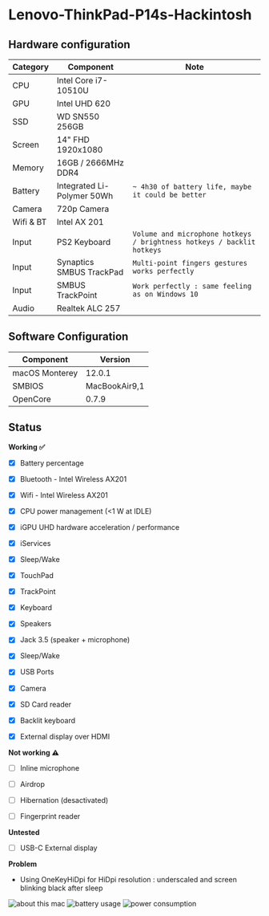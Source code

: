 # Lenovo-ThinkPad-P14s-Hackintosh

## Hardware configuration

| Category  | Component                                            | Note                                                         |
| --------- | ---------------------------------------------------- | ------------------------------------------------------------ |
| CPU       | Intel Core i7-10510U                                 |                                                            |
| GPU       | Intel UHD 620                                        |                                                              |
| SSD       | WD SN550 256GB                                       |                                                              |
| Screen    | 14" FHD 1920x1080                                    |                                                              |
| Memory    | 16GB / 2666MHz DDR4                                  |                                                              |
| Battery   | Integrated Li-Polymer 50Wh                           | `~ 4h30 of battery life, maybe it could be better `          |
| Camera    | 720p Camera                                          |                                                              |
| Wifi & BT | Intel AX 201                                         |                                                              |
| Input     | PS2 Keyboard                                         | `Volume and microphone hotkeys / brightness hotkeys / backlit hotkeys`                                                              |
| Input     | Synaptics SMBUS TrackPad                             | `Multi-point fingers gestures works perfectly`               |
| Input     | SMBUS TrackPoint                                     | `Work perfectly : same feeling as on Windows 10`             |
| Audio     | Realtek ALC 257                                      |                                                              |

## Software Configuration

| Component      | Version       |
| -------------- | ------------- |
| macOS Monterey | 12.0.1        |
| SMBIOS         | MacBookAir9,1 |
| OpenCore       | 0.7.9         |




## Status



<strong>Working ✅</strong>

- [x] Battery percentage
- [x] Bluetooth - Intel Wireless AX201 
- [x] Wifi - Intel Wireless AX201
- [x] CPU power management (<1 W at IDLE)
- [x] iGPU UHD hardware acceleration / performance 
- [x] iServices
- [x] Sleep/Wake 
- [x] TouchPad  
- [x] TrackPoint  
- [x] Keyboard 
- [x] Speakers
- [x] Jack 3.5 (speaker + microphone)
- [x] Sleep/Wake 
- [x] USB Ports 
- [x] Camera
- [x] SD Card reader 
- [x] Backlit keyboard
- [x] External display over HDMI




<strong>Not working ⚠️</strong>

- [ ] Inline microphone
- [ ] Airdrop
- [ ] Hibernation (desactivated)
- [ ] Fingerprint reader



<strong>Untested</strong>

- [ ] USB-C External display


<strong>Problem</strong>

- Using OneKeyHiDpi for HiDpi resolution : underscaled and screen blinking black after sleep


![about this mac](https://user-images.githubusercontent.com/52856465/162455103-23224e4f-fa50-4dfa-8e47-155405b4207b.png)
![battery usage](https://user-images.githubusercontent.com/52856465/162455109-557629bb-d283-44ea-b756-df4808d10654.png)
![power consumption](https://user-images.githubusercontent.com/52856465/162455116-8e8c5d5d-cfb0-45db-96e7-0ab875d2f929.png)


